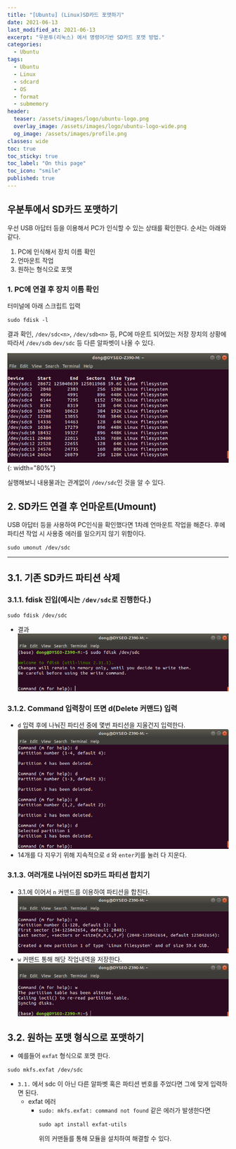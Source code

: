 ```yaml
---
title: "[Ubuntu] (Linux)SD카드 포맷하기"
date: 2021-06-13
last_modified_at: 2021-06-13
excerpt: "우분투(리눅스) 에서 명령어기반 SD카드 포맷 방법."
categories:
  - Ubuntu
tags:
  - Ubuntu
  - Linux
  - sdcard
  - OS
  - format
  - submemory
header:
  teaser: /assets/images/logo/ubuntu-logo.png
  overlay_image: /assets/images/logo/ubuntu-logo-wide.png
  og_image: /assets/images/profile.png
classes: wide
toc: true
toc_sticky: true
toc_label: "On this page"
toc_icon: "smile"
published: true
---
```


## 우분투에서 SD카드 포맷하기
우선 USB 아답터 등을 이용해서 PC가 인식할 수 있는 상태를 확인한다.  순서는 아래와 같다.  

   1. PC에 인식해서 장치 이름 확인
   2. 언마운트 작업
   3. 원하는 형식으로 포맷

### 1. PC에 연결 후 장치 이름 확인
터미널에 아래 스크립트 입력
```shell
sudo fdisk -l
```
결과 확인, `/dev/sdc<n>`, `/dev/sdb<n>` 등, PC에 마운트 되어있는 저장 장치의 상황에 따라서 `/dev/sdb` `dev/sdc` 등 다른 알파벳이 나올 수 있다.

![](/assets/images/sdcard_format/image01.png){: width="80%"}

실행해보니 내용물과는 관계없이 `/dev/sdc`인 것을 알 수 있다.

## 2. SD카드 연결 후 언마운트(Umount)
USB 아답터 등을 사용하여 PC인식을 확인했다면 1차례 언마운트 작업을 해준다. 후에 파티션 작업 시 사용중 에러를 일으키지 않기 위함이다.

```shell
sudo umonut /dev/sdc
```

----------------------------------------------------
## 3.1. 기존 SD카드 파티션 삭제
### 3.1.1. fdisk 진입(예시는 `/dev/sdc`로 진행한다.)
  ```
  sudo fdisk /dev/sdc
  ```
  - 결과  
    ![](/assets/images/sdcard_format/image02.png)  

### 3.1.2. Command 입력창이 뜨면 d(Delete 커맨드) 입력
  - `d` 입력 후에 나눠진 파티션 중에 몇번 파티션을 지울건지 입력한다.
    ![](/assets/images/sdcard_format/image03.png)
  - 14개를 다 지우기 위해 지속적으로 `d` 와 `enter`키를 눌러 다 지운다.

### 3.1.3. 여러개로 나뉘어진 SD카드 파티션 합치기
  - 3.1.에 이어서 `n` 커맨드를 이용하여 파티션을 합친다.
    ![](/assets/images/sdcard_format/image04.png)
  - `w` 커맨드 통해 해당 작업내역을 저장한다.
    ![](/assets/images/sdcard_format/image05.png)
  
## 3.2. 원하는 포맷 형식으로 포맷하기
- 예를들어 `exfat` 형식으로 포맷 한다.
```shell
sudo mkfs.exfat /dev/sdc
```  
  - `3.1.` 에서 sdc 이 아닌 다른 알파벳 혹은 파티션 번호를 주었다면 그에 맞게 입력하면 된다.  
    - exfat 에러 
      - `sudo: mkfs.exfat: command not found` 같은 에러가 발생한다면    
        ```
        sudo apt install exfat-utils
        ``` 
        위의 커맨들를 통해 모듈을 설치하여 해결할 수 있다.